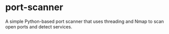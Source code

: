 # port-scanner
A simple Python-based port scanner that uses threading and Nmap to scan open ports and detect services.
